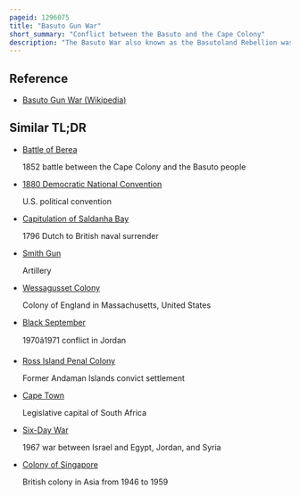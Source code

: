 ```yaml
---
pageid: 1296075
title: "Basuto Gun War"
short_summary: "Conflict between the Basuto and the Cape Colony"
description: "The Basuto War also known as the Basutoland Rebellion was a Conflict between the Basuto and the british Cape Colony. It lasted from 13 September 1880 to 29 April 1881 and ended in a Basuto Victory."
---
```


## Reference

- [Basuto Gun War (Wikipedia)](https://en.wikipedia.org/?curid=1296075)

## Similar TL;DR

- [Battle of Berea](/tldr/en/battle-of-berea)

  1852 battle between the Cape Colony and the Basuto people

- [1880 Democratic National Convention](/tldr/en/1880-democratic-national-convention)

  U.S. political convention

- [Capitulation of Saldanha Bay](/tldr/en/capitulation-of-saldanha-bay)

  1796 Dutch to British naval surrender

- [Smith Gun](/tldr/en/smith-gun)

  Artillery

- [Wessagusset Colony](/tldr/en/wessagusset-colony)

  Colony of England in Massachusetts, United States

- [Black September](/tldr/en/black-september)

  1970â1971 conflict in Jordan

- [Ross Island Penal Colony](/tldr/en/ross-island-penal-colony)

  Former Andaman Islands convict settlement

- [Cape Town](/tldr/en/cape-town)

  Legislative capital of South Africa

- [Six-Day War](/tldr/en/six-day-war)

  1967 war between Israel and Egypt, Jordan, and Syria

- [Colony of Singapore](/tldr/en/colony-of-singapore)

  British colony in Asia from 1946 to 1959

